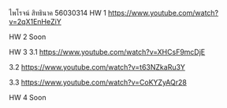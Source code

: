 ไพโรจน์ สิทธินาค 56030314
HW 1  https://www.youtube.com/watch?v=2qX1EnHeZiY

HW 2 Soon

HW 3 
  3.1 https://www.youtube.com/watch?v=XHCsF9mcDjE
  
  3.2 https://www.youtube.com/watch?v=t63NZkaRu3Y
  
  3.3 https://www.youtube.com/watch?v=CoKYZyAQr28
  
HW 4 Soon
